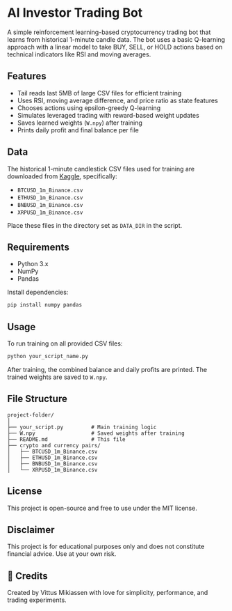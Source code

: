 # AI Investor Trading Bot

A simple reinforcement learning-based cryptocurrency trading bot that learns from historical 1-minute candle data. The bot uses a basic Q-learning approach with a linear model to take BUY, SELL, or HOLD actions based on technical indicators like RSI and moving averages.

## Features

- Tail reads last 5MB of large CSV files for efficient training
- Uses RSI, moving average difference, and price ratio as state features
- Chooses actions using epsilon-greedy Q-learning
- Simulates leveraged trading with reward-based weight updates
- Saves learned weights (`W.npy`) after training
- Prints daily profit and final balance per file

## Data

The historical 1-minute candlestick CSV files used for training are downloaded from [Kaggle](https://www.kaggle.com/), specifically:

- `BTCUSD_1m_Binance.csv`
- `ETHUSD_1m_Binance.csv`
- `BNBUSD_1m_Binance.csv`
- `XRPUSD_1m_Binance.csv`

Place these files in the directory set as `DATA_DIR` in the script.

## Requirements

- Python 3.x
- NumPy
- Pandas

Install dependencies:

```bash
pip install numpy pandas
```

## Usage

To run training on all provided CSV files:

```bash
python your_script_name.py
```

After training, the combined balance and daily profits are printed. The trained weights are saved to `W.npy`.

## File Structure

```
project-folder/
│
├── your_script.py         # Main training logic
├── W.npy                  # Saved weights after training
├── README.md              # This file
├── crypto and currency pairs/
│   ├── BTCUSD_1m_Binance.csv
│   ├── ETHUSD_1m_Binance.csv
│   ├── BNBUSD_1m_Binance.csv
│   └── XRPUSD_1m_Binance.csv
```

## License

This project is open-source and free to use under the MIT license.

## Disclaimer

This project is for educational purposes only and does not constitute financial advice. Use at your own risk.
## 🙏 Credits

Created by Vittus Mikiassen with love for simplicity, performance, and trading experiments.

